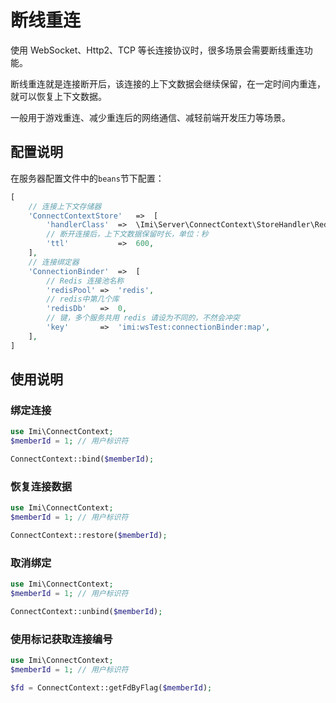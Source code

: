 # 断线重连

使用 WebSocket、Http2、TCP 等长连接协议时，很多场景会需要断线重连功能。

断线重连就是连接断开后，该连接的上下文数据会继续保留，在一定时间内重连，就可以恢复上下文数据。

一般用于游戏重连、减少重连后的网络通信、减轻前端开发压力等场景。

## 配置说明

在服务器配置文件中的`beans`节下配置：

```php
[
    // 连接上下文存储器
    'ConnectContextStore'   =>  [
        'handlerClass'  =>  \Imi\Server\ConnectContext\StoreHandler\Redis::class,
        // 断开连接后，上下文数据保留时长，单位：秒
        'ttl'           =>  600,
    ],
    // 连接绑定器
    'ConnectionBinder'  =>  [
        // Redis 连接池名称
        'redisPool' =>  'redis',
        // redis中第几个库
        'redisDb'   =>  0,
        // 键，多个服务共用 redis 请设为不同的，不然会冲突
        'key'       =>  'imi:wsTest:connectionBinder:map',
    ],
]
```

## 使用说明

### 绑定连接

```php
use Imi\ConnectContext;
$memberId = 1; // 用户标识符

ConnectContext::bind($memberId);
```

### 恢复连接数据

```php
use Imi\ConnectContext;
$memberId = 1; // 用户标识符

ConnectContext::restore($memberId);
```

### 取消绑定

```php
use Imi\ConnectContext;
$memberId = 1; // 用户标识符

ConnectContext::unbind($memberId);
```

### 使用标记获取连接编号

```php
use Imi\ConnectContext;
$memberId = 1; // 用户标识符

$fd = ConnectContext::getFdByFlag($memberId);
```

